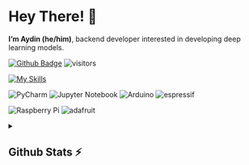 <h1 align="left">Hey There! 👋</h1>

**I’m Aydin (he/him)**, backend developer interested in developing deep learning models.

[![Github Badge](https://img.shields.io/badge/-Github-232323?style=flat-square&logo=Github&logoColor=white&link=https://space.bilibili.com/7708412)](https://github.com/Aydinhamedi/Aydinhamedi)
![visitors](https://visitor-badge.laobi.icu/badge?page_id=Aydinhamedi)

[![My Skills](https://skillicons.dev/icons?i=github,git,c,cpp,cs,python,javascript,html,css,flask,tensorflow,anaconda,arduino,bash,idea,vscode,visualstudio,linux,regex,unity&theme=dark&perline=12)](https://skillicons.dev)

![PyCharm](https://img.shields.io/badge/pycharm-143?style=for-the-badge&logo=pycharm&logoColor=black&color=black&labelColor=green)
![Jupyter Notebook](https://img.shields.io/badge/jupyter-%23FA0F00.svg?style=for-the-badge&logo=jupyter&logoColor=white)
![Arduino](https://img.shields.io/badge/Arduino-00979D?style=for-the-badge&logo=Arduino&logoColor=white)
![espressif](https://img.shields.io/badge/espressif-E7352C?style=for-the-badge&logo=espressif&logoColor=white)

![Raspberry Pi](https://img.shields.io/badge/Raspberry%20Pi-A22846?style=for-the-badge&logo=Raspberry%20Pi&logoColor=white)
![adafruit](https://img.shields.io/badge/adafruit-000000?style=for-the-badge&logo=adafruit&logoColor=white)

<details>
  <summary><h2>Github Stats ⚡</h2></summary>
  <img src="https://github-readme-streak-stats.herokuapp.com/?user=Aydinhamedi&theme=tokyonight" alt="⚠️Currently the strake card is down"/>
  
  ![Aydin's GitHub stats](https://github-readme-stats.vercel.app/api?username=Aydinhamedi\&theme=tokyonight&include_all_commits=false)
  
  [![Top Langs](https://github-readme-stats.vercel.app/api/top-langs/?username=Aydinhamedi&layout=donut&theme=tokyonight)](https://github.com/anuraghazra/github-readme-stats)
  
  <img src="https://github-profile-summary-cards.vercel.app/api/cards/profile-details?username=Aydinhamedi&theme=tokyonight" alt=""/>
  
  <img src="https://github-readme-activity-graph.vercel.app/graph?username=Aydinhamedi&theme=tokyo-night" alt=""/>
  
  ## My main repositories:
  
  [![Pneumonia-Detection-Ai](https://github-readme-stats.vercel.app/api/pin/?username=Aydinhamedi&repo=Pneumonia-Detection-Ai&theme=tokyonight)](https://github.com/Aydinhamedi/Pneumonia-Detection-Ai)
  [![Ai-MNIST-Advanced-model](https://github-readme-stats.vercel.app/api/pin/?username=Aydinhamedi&repo=Ai-MNIST-Advanced-model&theme=tokyonight)](https://github.com/Aydinhamedi/Ai-MNIST-Advanced-model)
  
  [![Python-CLI-toolkit](https://github-readme-stats.vercel.app/api/pin/?username=Aydinhamedi&repo=Python-CLI-toolkit&theme=tokyonight)](https://github.com/Aydinhamedi/Python-CLI-toolkit)
  
  <a href="#"><img width=100% src="https://capsule-render.vercel.app/api?type=waving&color=5f59d4&height=180&section=footer"/></a>
  
</details>
